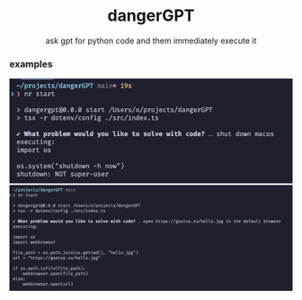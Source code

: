<h1 align="center">dangerGPT</h1>
<p align="center">ask gpt for python code and them immediately execute it</p>

### examples

![shutdown.png](examples/shutdown.png)
![goat.png](examples/goat.png)
